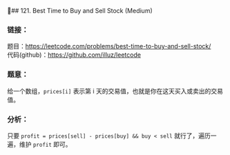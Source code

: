 ## 121. Best Time to Buy and Sell Stock (Medium)

### **链接**：
题目：https://leetcode.com/problems/best-time-to-buy-and-sell-stock/  
代码(github)：https://github.com/illuz/leetcode

### **题意**：
给一个数组，`prices[i]` 表示第 i 天的交易值，也就是你在这天买入或卖出的交易值。

### **分析**：

只要 `profit = prices[sell] - prices[buy] && buy < sell` 就行了，遍历一遍，维护 `profit` 即可。
